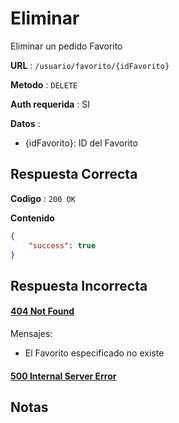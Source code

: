 # Eliminar

Eliminar un pedido Favorito

**URL** : `/usuario/favorito/{idFavorito}`

**Metodo** : `DELETE`

**Auth requerida** : SI

**Datos** :

* {idFavorito}: ID del Favorito

## Respuesta Correcta

**Codigo** : `200 OK`

**Contenido**

```json
{
    "success": true
}
```


## Respuesta Incorrecta

#### [404 Not Found](../General/Errores.md#404-not-found)
Mensajes:
* El Favorito especificado no existe

#### [500 Internal Server Error](../General/Errores.md#500-internal-server-error)

## Notas
